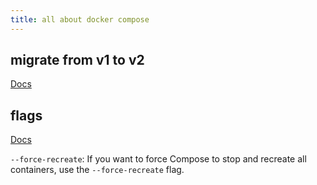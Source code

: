 ```yaml
---
title: all about docker compose
---
```


## migrate from v1 to v2

[Docs](https://docs.docker.com/compose/migrate/)

## flags

[Docs](https://docs.docker.com/reference/cli/docker/compose/up/)

`--force-recreate`: If you want to force Compose to stop and recreate all containers, use the `--force-recreate` flag.
